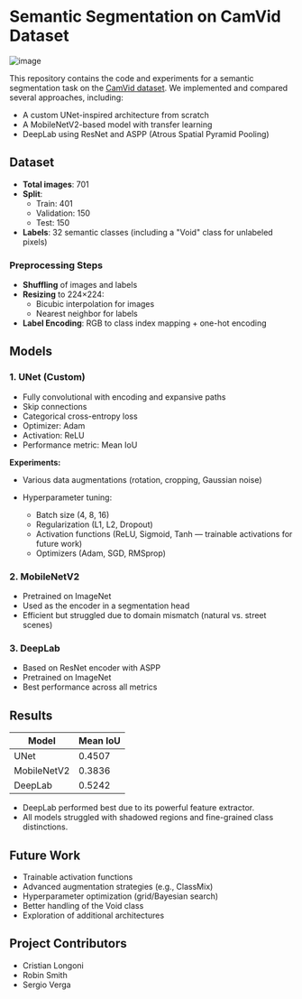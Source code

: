 # Semantic Segmentation on CamVid Dataset

![image](https://github.com/user-attachments/assets/00f61ad0-93d0-4a0c-a53a-9762e5ff9237)

This repository contains the code and experiments for a semantic segmentation task on the [CamVid dataset](http://mi.eng.cam.ac.uk/research/projects/VideoRec/CamVid/). We implemented and compared several approaches, including:

* A custom UNet-inspired architecture from scratch
* A MobileNetV2-based model with transfer learning
* DeepLab using ResNet and ASPP (Atrous Spatial Pyramid Pooling)

## Dataset
* **Total images**: 701
* **Split**:
  * Train: 401
  * Validation: 150
  * Test: 150
* **Labels**: 32 semantic classes (including a "Void" class for unlabeled pixels)

### Preprocessing Steps
* **Shuffling** of images and labels
* **Resizing** to 224×224:
  * Bicubic interpolation for images
  * Nearest neighbor for labels
* **Label Encoding**: RGB to class index mapping + one-hot encoding

## Models

### 1. UNet (Custom)

* Fully convolutional with encoding and expansive paths
* Skip connections
* Categorical cross-entropy loss
* Optimizer: Adam
* Activation: ReLU
* Performance metric: Mean IoU

**Experiments:**

* Various data augmentations (rotation, cropping, Gaussian noise)
* Hyperparameter tuning:

  * Batch size (4, 8, 16)
  * Regularization (L1, L2, Dropout)
  * Activation functions (ReLU, Sigmoid, Tanh — trainable activations for future work)
  * Optimizers (Adam, SGD, RMSprop)

### 2. MobileNetV2

* Pretrained on ImageNet
* Used as the encoder in a segmentation head
* Efficient but struggled due to domain mismatch (natural vs. street scenes)

### 3. DeepLab

* Based on ResNet encoder with ASPP
* Pretrained on ImageNet
* Best performance across all metrics

## Results

| Model       | Mean IoU |
| ----------- | -------- |
| UNet        | 0.4507   |
| MobileNetV2 | 0.3836   |
| DeepLab     | 0.5242   |

* DeepLab performed best due to its powerful feature extractor.
* All models struggled with shadowed regions and fine-grained class distinctions.

## Future Work

* Trainable activation functions
* Advanced augmentation strategies (e.g., ClassMix)
* Hyperparameter optimization (grid/Bayesian search)
* Better handling of the Void class
* Exploration of additional architectures

## Project Contributors

* Cristian Longoni
* Robin Smith 
* Sergio Verga
